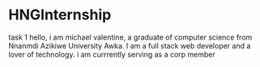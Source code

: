 # HNGInternship
task 1
hello, i am michael valentine, a graduate of computer science from Nnanmdi Azikiwe University Awka. I am a full stack web developer and a lover of technology. i am currrently serving as a corp member
